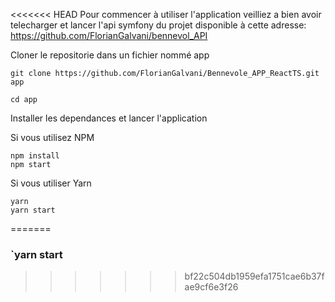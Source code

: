 <<<<<<< HEAD
Pour commencer à utiliser l'application veilliez a bien avoir telecharger et lancer l'api symfony du projet disponible à cette adresse: https://github.com/FlorianGalvani/bennevol_API


Cloner le repositorie dans un fichier nommé app
```
git clone https://github.com/FlorianGalvani/Bennevole_APP_ReactTS.git app
```

```
cd app 
```
Installer les dependances et lancer l'application 

Si vous utilisez NPM
```
npm install
npm start

```
Si vous utiliser Yarn
```
yarn
yarn start
```

=======
### `yarn start


>>>>>>> bf22c504db1959efa1751cae6b37fae9cf6e3f26



